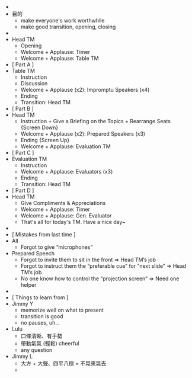 -
- 目的
	- make everyone's work worthwhile
	- make good transition, opening, closing
-
- Head TM
	- Opening
	- Welcome + Applause: Timer
	- Welcome + Applause: Table TM
- [ Part A ]
- Table TM
	- Instruction
	- Discussion
	- Welcome + Applause (x2): Impromptu Speakers (x4)
	- Ending
	- Transition: Head TM
- [ Part B ]
- Head TM
	- Instruction + Give a Briefing on the Topics + Rearrange Seats  {Screen Down}
	- Welcome + Applause (x2): Prepared Speakers (x3)
	- Ending  {Screen Up}
	- Welcome + Applause: Evaluation TM
- [ Part C ]
- Evaluation TM
	- Instruction
	- Welcome + Applause: Evaluators (x3)
	- Ending
	- Transition: Head TM
- [ Part D ]
- Head TM
	- Give Compliments & Appreciations
	- Welcome + Applause: Timer
	- Welcome + Applause: Gen. Evaluator
	- That's all for today's TM. Have a nice day~
-
- [ Mistakes from last time ]
- All
	- Forgot to give “microphones”
- Prepared Speech
	- Forgot to invite them to sit in the front ⇒ Head TM’s job
	- Forgot to instruct them the “preferable cue” for “next slide” ⇒ Head TM’s job
	- No one know how to control the “projection screen” ⇒ Need one helper
-
- [ Things to learn from ]
- Jimmy Y
	- memorize well on what to present
	- transition is good
	- no pauses, uh...
- Lulu
	- 口條清晰、有手勢
	- 帶動氣氛 (輕鬆) cheerful
	- any question
- Jimmy L
	- 大方 + 大聲、四平八穩 = 不晃來晃去
	-